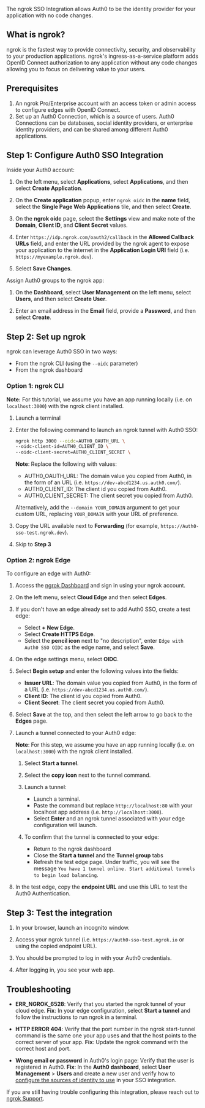 The ngrok SSO Integration allows Auth0 to be the identity provider for your application with no code changes.

## What is ngrok?

ngrok is the fastest way to provide connectivity, security, and observability to your production applications. ngrok's ingress-as-a-service platform adds OpenID Connect authorization to any application without any code changes allowing you to focus on delivering value to your users.

## Prerequisites

1. An ngrok Pro/Enterprise account with an access token or admin access to configure edges with OpenID Connect.
1. Set up an Auth0 Connection, which is a source of users. Auth0 Connections can be databases, social identity providers, or enterprise identity providers, and can be shared among different Auth0 applications.


## Step 1: Configure Auth0 SSO Integration

Inside your Auth0 account:

1. On the left menu, select **Applications**, select **Applications**, and then select **Create Application**.

1. On the **Create application** popup, enter `ngrok oidc` in the **name** field, select the **Single Page Web Applications** tile, and then select **Create**.

1. On the **ngrok oidc** page, select the **Settings** view and make note of the **Domain**, **Client ID**, and **Client Secret** values.

1. Enter `https://idp.ngrok.com/oauth2/callback` in the **Allowed Callback URLs** field, and enter the URL provided by the ngrok agent to expose your application to the internet in the **Application Login URI** field (i.e. `https://myexample.ngrok.dev`).

1. Select **Save Changes**.

Assign Auth0 groups to the ngrok app:

1. On the **Dashboard**, select **User Management** on the left menu, select **Users**, and then select **Create User**.

1. Enter an email address in the **Email** field, provide a **Password**, and then select **Create**.


## Step 2: Set up ngrok

ngrok can leverage Auth0 SSO in two ways:

- From the ngrok CLI (using the `--oidc` parameter)
- From the ngrok dashboard

### **Option 1**: ngrok CLI

**Note:** For this tutorial, we assume you have an app running locally (i.e. on `localhost:3000`) with the ngrok client installed.

1. Launch a terminal

1. Enter the following command to launch an ngrok tunnel with Auth0 SSO:
    ```bash
    ngrok http 3000 --oidc=AUTH0_OAUTH_URL \
    --oidc-client-id=AUTH0_CLIENT_ID \
    --oidc-client-secret=AUTH0_CLIENT_SECRET \
    ```
    **Note**: Replace the following with values:
    - AUTH0_OAUTH_URL: The domain value you copied from Auth0, in the form of an URL (i.e. `https://dev-abcd1234.us.auth0.com/`).
    - AUTH0_CLIENT_ID: The client id you copied from Auth0.
    - AUTH0_CLIENT_SECRET: The client secret you copied from Auth0.
    
    Alternatively, add the `--domain YOUR_DOMAIN` argument to get your custom URL, replacing `YOUR_DOMAIN` with your URL of preference.

1. Copy the URL available next to **Forwarding** (for example, `https://Auth0-sso-test.ngrok.dev`).

1. Skip to **Step 3**

### **Option 2**: ngrok Edge

To configure an edge with Auth0:

1. Access the [ngrok Dashboard](https://dashboard.ngrok.com/) and sign in using your ngrok account.

1. On the left menu, select **Cloud Edge** and then select **Edges**.

1. If you don't have an edge already set to add Auth0 SSO, create a test edge:
    * Select **+ New Edge**.
    * Select **Create HTTPS Edge**.
    * Select the **pencil icon** next to "no description", enter `Edge with Auth0 SSO OIDC` as the edge name, and select **Save**.

1. On the edge settings menu, select **OIDC**.

1. Select **Begin setup** and enter the following values into the fields:
    * **Issuer URL**: The domain value you copied from Auth0, in the form of a URL (i.e. `https://dev-abcd1234.us.auth0.com/`).
    * **Client ID**:  The client id you copied from Auth0.
    * **Client Secret**: The client secret you copied from Auth0.

1. Select **Save** at the top, and then select the left arrow to go back to the **Edges** page.

1. Launch a tunnel connected to your Auth0 edge:

    **Note**: For this step, we assume you have an app running locally (i.e. on `localhost:3000`) with the ngrok client installed.

    1. Select **Start a tunnel**.

    1. Select the **copy icon** next to the tunnel command.

    1. Launch a tunnel:
        * Launch a terminal.
        * Paste the command but replace `http://localhost:80` with your localhost app address (i.e. `http://localhost:3000`).
        * Select **Enter** and an ngrok tunnel associated with your edge configuration will launch.

    1. To confirm that the tunnel is connected to your edge:
        * Return to the ngrok dashboard
        * Close the **Start a tunnel** and the **Tunnel group** tabs
        * Refresh the test edge page. Under traffic, you will see the message `You have 1 tunnel online. Start additional tunnels to begin load balancing`.

1. In the test edge, copy the **endpoint URL** and use this URL to test the Auth0 Authentication.


## Step 3: Test the integration

1. In your browser, launch an incognito window.

1. Access your ngrok tunnel (i.e. `https://auth0-sso-test.ngrok.io` or using the copied endpoint URL).

1. You should be prompted to log in with your Auth0 credentials.

1. After logging in, you see your web app.


## Troubleshooting

* **ERR_NGROK_6528**: Verify that you started the ngrok tunnel of your cloud edge.
   **Fix**: In your edge configuration, select **Start a tunnel** and follow the instructions to run ngrok in a terminal.

* **HTTP ERROR 404**: Verify that the port number in the ngrok start-tunnel command is the same one your app uses and that the host points to the correct server of your app.
   **Fix**: Update the ngrok command with the correct host and port.

* **Wrong email or password** in Auth0's login page: Verify that the user is registered in Auth0.
   **Fix**: In the **Auth0 dashboard**, select **User Management** > **Users** and create a new user and verify how to [configure the sources of identity to use](https://auth0.com/docs/get-started/applications/update-application-connections) in your SSO integration.
   
If you are still having trouble configuring this integration, please reach out to [ngrok Support](mailto:support@ngrok.com).
